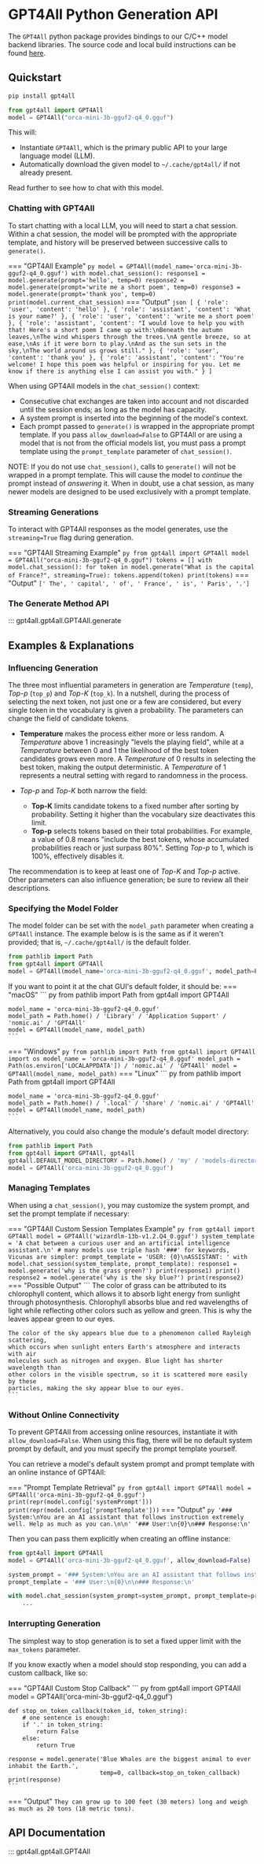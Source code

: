 # GPT4All Python Generation API
The `GPT4All` python package provides bindings to our C/C++ model backend libraries.
The source code and local build instructions can be found [here](https://github.com/nomic-ai/gpt4all/tree/main/gpt4all-bindings/python).


## Quickstart
```bash
pip install gpt4all
```

``` py
from gpt4all import GPT4All
model = GPT4All("orca-mini-3b-gguf2-q4_0.gguf")
```

This will:

- Instantiate `GPT4All`,  which is the primary public API to your large language model (LLM).
- Automatically download the given model to `~/.cache/gpt4all/` if not already present.

Read further to see how to chat with this model.


### Chatting with GPT4All
To start chatting with a local LLM, you will need to start a chat session. Within a chat session, the model will be
prompted with the appropriate template, and history will be preserved between successive calls to `generate()`.

=== "GPT4All Example"
    ``` py
    model = GPT4All(model_name='orca-mini-3b-gguf2-q4_0.gguf')
    with model.chat_session():
        response1 = model.generate(prompt='hello', temp=0)
        response2 = model.generate(prompt='write me a short poem', temp=0)
        response3 = model.generate(prompt='thank you', temp=0)
        print(model.current_chat_session)
    ```
=== "Output"
    ``` json
    [
       {
          'role': 'user',
          'content': 'hello'
       },
       {
          'role': 'assistant',
          'content': 'What is your name?'
       },
       {
          'role': 'user',
          'content': 'write me a short poem'
       },
       {
          'role': 'assistant',
          'content': "I would love to help you with that! Here's a short poem I came up with:\nBeneath the autumn leaves,\nThe wind whispers through the trees.\nA gentle breeze, so at ease,\nAs if it were born to play.\nAnd as the sun sets in the sky,\nThe world around us grows still."
       },
       {
          'role': 'user',
          'content': 'thank you'
       },
       {
          'role': 'assistant',
          'content': "You're welcome! I hope this poem was helpful or inspiring for you. Let me know if there is anything else I can assist you with."
       }
    ]
    ```

When using GPT4All models in the `chat_session()` context:

- Consecutive chat exchanges are taken into account and not discarded until the session ends; as long as the model has capacity.
- A system prompt is inserted into the beginning of the model's context.
- Each prompt passed to `generate()` is wrapped in the appropriate prompt template. If you pass `allow_download=False`
  to GPT4All or are using a model that is not from the official models list, you must pass a prompt template using the
  `prompt_template` parameter of `chat_session()`.

NOTE: If you do not use `chat_session()`, calls to `generate()` will not be wrapped in a prompt template. This will
cause the model to *continue* the prompt instead of *answering* it. When in doubt, use a chat session, as many newer
models are designed to be used exclusively with a prompt template.

[models3.json]: https://github.com/nomic-ai/gpt4all/blob/main/gpt4all-chat/metadata/models3.json


### Streaming Generations
To interact with GPT4All responses as the model generates, use the `streaming=True` flag during generation.

=== "GPT4All Streaming Example"
    ``` py
    from gpt4all import GPT4All
    model = GPT4All("orca-mini-3b-gguf2-q4_0.gguf")
    tokens = []
    with model.chat_session():
        for token in model.generate("What is the capital of France?", streaming=True):
            tokens.append(token)
    print(tokens)
    ```
=== "Output"
    ```
    [' The', ' capital', ' of', ' France', ' is', ' Paris', '.']
    ```


### The Generate Method API
::: gpt4all.gpt4all.GPT4All.generate


## Examples & Explanations
### Influencing Generation
The three most influential parameters in generation are _Temperature_ (`temp`), _Top-p_ (`top_p`) and _Top-K_ (`top_k`).
In a nutshell, during the process of selecting the next token, not just one or a few are considered, but every single
token in the vocabulary is given a probability. The parameters can change the field of candidate tokens.

- **Temperature** makes the process either more or less random. A _Temperature_ above 1 increasingly "levels the playing
  field", while at a _Temperature_ between 0 and 1 the likelihood of the best token candidates grows even more. A
  _Temperature_ of 0 results in selecting the best token, making the output deterministic. A _Temperature_ of 1
  represents a neutral setting with regard to randomness in the process.

- _Top-p_ and _Top-K_ both narrow the field:
    - **Top-K** limits candidate tokens to a fixed number after sorting by probability. Setting it higher than the
      vocabulary size deactivates this limit.
    - **Top-p** selects tokens based on their total probabilities. For example, a value of 0.8 means "include the best
      tokens, whose accumulated probabilities reach or just surpass 80%". Setting _Top-p_ to 1, which is 100%,
      effectively disables it.

The recommendation is to keep at least one of _Top-K_ and _Top-p_ active. Other parameters can also influence
generation; be sure to review all their descriptions.


### Specifying the Model Folder
The model folder can be set with the `model_path` parameter when creating a `GPT4All` instance. The example below is
is the same as if it weren't provided; that is, `~/.cache/gpt4all/` is the default folder.

``` py
from pathlib import Path
from gpt4all import GPT4All
model = GPT4All(model_name='orca-mini-3b-gguf2-q4_0.gguf', model_path=Path.home() / '.cache' / 'gpt4all')
```

If you want to point it at the chat GUI's default folder, it should be:
=== "macOS"
    ``` py
    from pathlib import Path
    from gpt4all import GPT4All

    model_name = 'orca-mini-3b-gguf2-q4_0.gguf'
    model_path = Path.home() / 'Library' / 'Application Support' / 'nomic.ai' / 'GPT4All'
    model = GPT4All(model_name, model_path)
    ```
=== "Windows"
    ``` py
    from pathlib import Path
    from gpt4all import GPT4All
    import os
    model_name = 'orca-mini-3b-gguf2-q4_0.gguf'
    model_path = Path(os.environ['LOCALAPPDATA']) / 'nomic.ai' / 'GPT4All'
    model = GPT4All(model_name, model_path)
    ```
=== "Linux"
    ``` py
    from pathlib import Path
    from gpt4all import GPT4All

    model_name = 'orca-mini-3b-gguf2-q4_0.gguf'
    model_path = Path.home() / '.local' / 'share' / 'nomic.ai' / 'GPT4All'
    model = GPT4All(model_name, model_path)
    ```

Alternatively, you could also change the module's default model directory:

``` py
from pathlib import Path
from gpt4all import GPT4All, gpt4all
gpt4all.DEFAULT_MODEL_DIRECTORY = Path.home() / 'my' / 'models-directory'
model = GPT4All('orca-mini-3b-gguf2-q4_0.gguf')
```


### Managing Templates
When using a `chat_session()`, you may customize the system prompt, and set the prompt template if necessary:

=== "GPT4All Custom Session Templates Example"
    ``` py
    from gpt4all import GPT4All
    model = GPT4All('wizardlm-13b-v1.2.Q4_0.gguf')
    system_template = 'A chat between a curious user and an artificial intelligence assistant.\n'
    # many models use triple hash '###' for keywords, Vicunas are simpler:
    prompt_template = 'USER: {0}\nASSISTANT: '
    with model.chat_session(system_template, prompt_template):
        response1 = model.generate('why is the grass green?')
        print(response1)
        print()
        response2 = model.generate('why is the sky blue?')
        print(response2)
    ```
=== "Possible Output"
    ```
    The color of grass can be attributed to its chlorophyll content, which allows it
    to absorb light energy from sunlight through photosynthesis. Chlorophyll absorbs
    blue and red wavelengths of light while reflecting other colors such as yellow
    and green. This is why the leaves appear green to our eyes.

    The color of the sky appears blue due to a phenomenon called Rayleigh scattering,
    which occurs when sunlight enters Earth's atmosphere and interacts with air
    molecules such as nitrogen and oxygen. Blue light has shorter wavelength than
    other colors in the visible spectrum, so it is scattered more easily by these
    particles, making the sky appear blue to our eyes.
    ```


### Without Online Connectivity
To prevent GPT4All from accessing online resources, instantiate it with `allow_download=False`. When using this flag,
there will be no default system prompt by default, and you must specify the prompt template yourself.

You can retrieve a model's default system prompt and prompt template with an online instance of GPT4All:

=== "Prompt Template Retrieval"
    ``` py
    from gpt4all import GPT4All
    model = GPT4All('orca-mini-3b-gguf2-q4_0.gguf')
    print(repr(model.config['systemPrompt']))
    print(repr(model.config['promptTemplate']))
    ```
=== "Output"
    ```py
    '### System:\nYou are an AI assistant that follows instruction extremely well. Help as much as you can.\n\n'
    '### User:\n{0}\n### Response:\n'
    ```

Then you can pass them explicitly when creating an offline instance:

``` py
from gpt4all import GPT4All
model = GPT4All('orca-mini-3b-gguf2-q4_0.gguf', allow_download=False)

system_prompt = '### System:\nYou are an AI assistant that follows instruction extremely well. Help as much as you can.\n\n'
prompt_template = '### User:\n{0}\n\n### Response:\n'

with model.chat_session(system_prompt=system_prompt, prompt_template=prompt_template):
    ...
```

### Interrupting Generation
The simplest way to stop generation is to set a fixed upper limit with the `max_tokens` parameter.

If you know exactly when a model should stop responding, you can add a custom callback, like so:

=== "GPT4All Custom Stop Callback"
    ``` py
    from gpt4all import GPT4All
    model = GPT4All('orca-mini-3b-gguf2-q4_0.gguf')

    def stop_on_token_callback(token_id, token_string):
        # one sentence is enough:
        if '.' in token_string:
            return False
        else:
            return True

    response = model.generate('Blue Whales are the biggest animal to ever inhabit the Earth.',
                              temp=0, callback=stop_on_token_callback)
    print(response)
    ```
=== "Output"
    ```
     They can grow up to 100 feet (30 meters) long and weigh as much as 20 tons (18 metric tons).
    ```


## API Documentation
::: gpt4all.gpt4all.GPT4All
